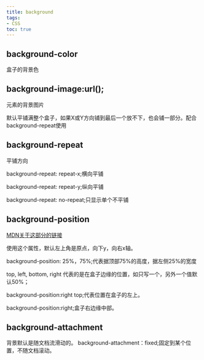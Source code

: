 ```yaml
---
title: background
tags: 
- CSS
toc: true
---
```


## background-color
盒子的背景色
## background-image:url();
元素的背景图片

默认平铺满整个盒子，如果X或Y方向铺到最后一个放不下，也会铺一部分。配合background-repeat使用
## background-repeat
平铺方向

background-repeat: repeat-x;横向平铺

background-repeat: repeat-y;纵向平铺

background-repeat: no-repeat;只显示单个不平铺
<!--more-->
## background-position
[MDN关于这部分的链接](https://developer.mozilla.org/en-US/docs/Web/CSS/background-position)

使用这个属性，默认左上角是原点，向下y，向右x轴。

background-position: 25%，75%;代表据顶部75%的高度，据左侧25%的宽度

top, left, bottom, right 代表的是在盒子边缘的位置，如只写一个，另外一个值默认50%；

background-position:right top;代表位置在盒子的左上。

background-position:right;盒子右边缘中部。

## background-attachment
背景默认是随文档流滑动的。
background-attachment：fixed;固定到某个位置，不随文档滚动。
